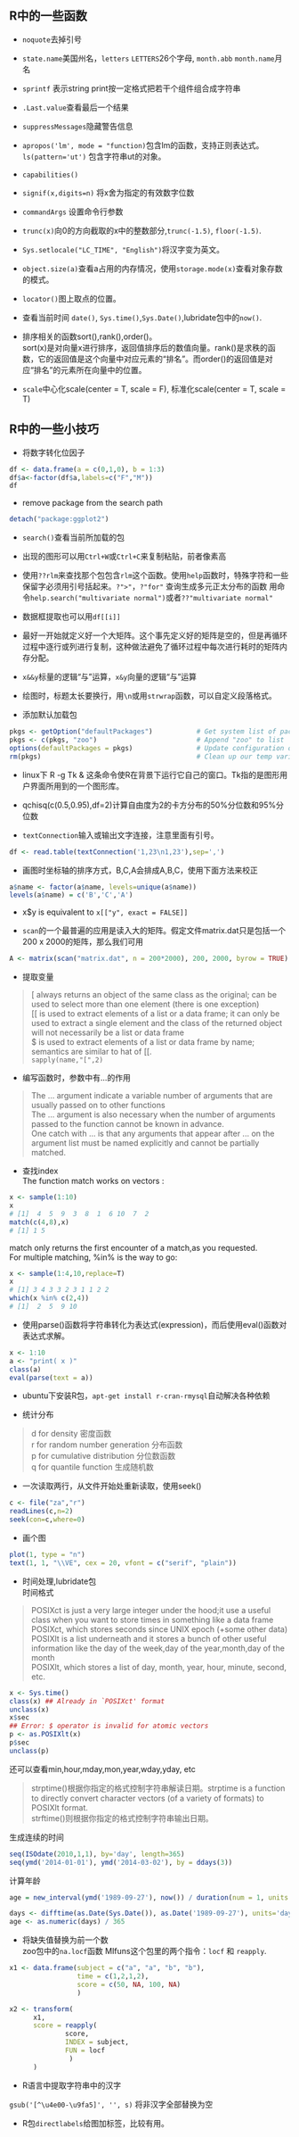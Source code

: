 ## R中的一些函数

- `noquote`去掉引号

- `state.name`美国州名，`letters` `LETTERS`26个字母, `month.abb` `month.name`月名

- `sprintf` 表示string print按一定格式把若干个组件组合成字符串

- `.Last.value`查看最后一个结果

- `suppressMessages`隐藏警告信息

- `apropos('lm', mode = "function)`包含lm的函数，支持正则表达式。`ls(pattern='ut')` 包含字符串ut的对象。

- `capabilities()`

- `signif(x,digits=n)` 将x舍为指定的有效数字位数

- `commandArgs` 设置命令行参数

- `trunc(x)`向0的方向截取的x中的整数部分,`trunc(-1.5)`, `floor(-1.5)`.

- `Sys.setlocale("LC_TIME", "English")`将汉字变为英文。

- `object.size(a)`查看a占用的内存情况，使用`storage.mode(x)`查看对象存数的模式。

- `locator()`图上取点的位置。

- 查看当前时间 `date()`, `Sys.time()`,`Sys.Date()`,lubridate包中的`now()`.

- 排序相关的函数sort(),rank(),order()。    
  sort(x)是对向量x进行排序，返回值排序后的数值向量。rank()是求秩的函数，它的返回值是这个向量中对应元素的“排名”。而order()的返回值是对应“排名”的元素所在向量中的位置。
  
- `scale`中心化scale(center = T, scale = F), 标准化scale(center = T, scale = T)

## R中的一些小技巧

- 将数字转化位因子 
 
```r
df <- data.frame(a = c(0,1,0), b = 1:3)  
df$a<-factor(df$a,labels=c("F","M"))  
df   
```
- remove package from the search path

```r
detach("package:ggplot2")
```

- `search()`查看当前所加载的包

- 出现的图形可以用`Ctrl+W`或`Ctrl+C`来复制粘贴，前者像素高

- 使用`??rlm`来查找那个包包含`rlm`这个函数。使用`help`函数时，特殊字符和一些保留字必须用引号括起来。`?">"`，`?"for"`
查询生成多元正太分布的函数 用命令`help.search("multivariate normal")`或者`??"multivariate normal"`

- 数据框提取也可以用`df[[i]]`

- 最好一开始就定义好一个大矩阵。这个事先定义好的矩阵是空的，但是再循环过程中逐行或列进行复制，这种做法避免了循环过程中每次进行耗时的矩阵内存分配。

- `x&&y`标量的逻辑“与”运算，`x&y`向量的逻辑“与”运算

- 绘图时，标题太长要换行，用`\n`或用`strwrap`函数，可以自定义段落格式。

- 添加默认加载包
```r
pkgs <- getOption("defaultPackages")           # Get system list of packages to load
pkgs <- c(pkgs, "zoo")                         # Append "zoo" to list
options(defaultPackages = pkgs)                # Update configuration option
rm(pkgs)                                       # Clean up our temp variable
```
- linux下 R -g Tk & 这条命令使R在背景下运行它自己的窗口。Tk指的是图形用户界面所用到的一个图形库。

- qchisq(c(0.5,0.95),df=2)计算自由度为2的卡方分布的50%分位数和95%分位数

- `textConnection`输入或输出文字连接，注意里面有引号。
```r
df <- read.table(textConnection('1,23\n1,23'),sep=',')
```

- 画图时坐标轴的排序方式，B,C,A会排成A,B,C，使用下面方法来校正
```r
a$name <- factor(a$name, levels=unique(a$name))
levels(a$name) = c('B','C','A')
```

- x$y is equivalent to `x[["y", exact = FALSE]]`

- `scan`的一个最普遍的应用是读入大的矩阵。假定文件matrix.dat只是包括一个200 x 2000的矩阵，那么我们可用
```r
A <- matrix(scan("matrix.dat", n = 200*2000), 200, 2000, byrow = TRUE)
```

- 提取变量    
> [ always returns an object of the same class as the original; can be used to select more than one element (there is one exception)  
> [[ is used to extract elements of a list or a data frame; it can only be used to extract a single element and the class of the returned object will not necessarily be a list or data frame  
> $ is used to extract elements of a list or data frame by name; semantics are similar to hat of [[.  
`sapply(name,"[",2) ` 

- 编写函数时，参数中有...的作用  
> The ... argument indicate a variable number of arguments that are usually passed on to other functions  
> The ... argument is also necessary when the number of arguments passed to the function cannot be known in advance.  
> One catch with ... is that any arguments that appear after ... on the argument list must be named explicitly and cannot be partially matched.

- 查找index  
  The function match works on vectors :
```r
x <- sample(1:10)
x
# [1]  4  5  9  3  8  1  6 10  7  2
match(c(4,8),x)
# [1] 1 5
```
  match only returns the first encounter of a match,as you requested.  
  For multiple matching, %in% is the way to go:  
```r
x <- sample(1:4,10,replace=T)
x
# [1] 3 4 3 3 2 3 1 1 2 2
which(x %in% c(2,4))
# [1]  2  5  9 10  
```
- 使用parse()函数将字符串转化为表达式(expression)，而后使用eval()函数对表达式求解。
```r
x <- 1:10
a <- "print( x )"
class(a)
eval(parse(text = a)) 
```

- ubuntu下安装R包，`apt-get install r-cran-rmysql`自动解决各种依赖

- 统计分布  
>d for density  密度函数   
>r for random number generation  分布函数   
>p for cumulative distribution  分位数函数   
>q for quantile function  生成随机数   

- 一次读取两行，从文件开始处重新读取，使用seek()
```r
c <- file("za","r")  
readLines(c,n=2) 
seek(con=c,where=0)
```

- 画个图
```r
plot(1, type = "n")
text(1, 1, "\\VE", cex = 20, vfont = c("serif", "plain"))
```

- 时间处理,lubridate包  
时间格式  

>POSIXct is just a very large integer under the hood;it use a useful class when you want to store times in something like a data frame   
>POSIXct, which stores seconds since UNIX epoch (+some other data)   
>POSIXlt is a list underneath and it stores a bunch of other useful information like the day of the week,day of the year,month,day of the month  
>POSIXlt, which stores a list of day, month, year, hour, minute, second, etc. 
  
```r
x <- Sys.time()
class(x) ## Already in `POSIXct' format  
unclass(x)
x$sec
## Error: $ operator is invalid for atomic vectors
p <- as.POSIXlt(x)
p$sec
unclass(p)
```   
还可以查看min,hour,mday,mon,year,wday,yday, etc  

>strptime()根据你指定的格式控制字符串解读日期。strptime is a function to directly convert character vectors (of a variety of formats) to POSIXlt format.  
>strftime()则根据你指定的格式控制字符串输出日期。

生成连续的时间
```r
seq(ISOdate(2010,1,1), by='day', length=365)
seq(ymd('2014-01-01'), ymd('2014-03-02'), by = ddays(3))
```

计算年龄  
```r
age = new_interval(ymd('1989-09-27'), now()) / duration(num = 1, units = "years")

days <- difftime(as.Date(Sys.Date()), as.Date('1989-09-27'), units='days')
age <- as.numeric(days) / 365
```

- 将缺失值替换为前一个数  
zoo包中的`na.locf`函数
MIfuns这个包里的两个指令：`locf` 和 `reapply`.
```r
x1 <- data.frame(subject = c("a", "a", "b", "b"),
                 time = c(1,2,1,2),
                 score = c(50, NA, 100, NA)
                 )

x2 <- transform(
      x1,
      score = reapply(
              score,
              INDEX = subject,
              FUN = locf
               )
      )
```

- R语言中提取字符串中的汉字

`gsub('[^\u4e00-\u9fa5]', '', s)` 将非汉字全部替换为空

- R包`directlabels`给图加标签，比较有用。   




